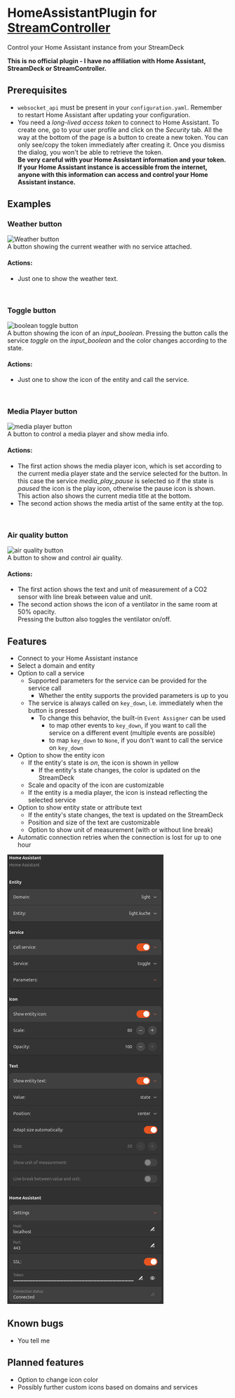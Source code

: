 # HomeAssistantPlugin for [StreamController](https://github.com/StreamController/StreamController)
Control your Home Assistant instance from your StreamDeck

__This is no official plugin - I have no affiliation with Home Assistant, StreamDeck or StreamController.__

## Prerequisites
* `websocket_api` must be present in your `configuration.yaml`. Remember to restart Home Assistant after updating your configuration.
* You need a _long-lived access token_ to connect to Home Assistant. To create one, go to your user profile and click on the _Security_ tab. All the way at the bottom of the page is a button to create a new token. You can only see/copy the token immediately after creating it. Once you dismiss the dialog, you won't be able to retrieve the token.  
  __Be very careful with your Home Assistant information and your token. If your Home Assistant instance is accessible from the internet, anyone with this information can access and control your Home Assistant instance.__

## Examples

### Weather button
![Weather button](assets/example_1.png)  
A button showing the current weather with no service attached.
#### Actions:
* Just one to show the weather text.

<br />

### Toggle button
![boolean toggle button](assets/example_2.gif)  
A button showing the icon of an _input_boolean_. Pressing the button calls the service _toggle_ on the _input_boolean_ and the color changes according to the state.
#### Actions:
* Just one to show the icon of the entity and call the service.

<br />

### Media Player button
![media player button](assets/example_3.gif)  
A button to control a media player and show media info.
#### Actions:
* The first action shows the media player icon, which is set according to the current media player state and the service selected for the button. In this case the service _media_play_pause_ is selected so if the state is _paused_ the icon is the play icon, otherwise the pause icon is shown.  
  This action also shows the current media title at the bottom.  
* The second action shows the media artist of the same entity at the top.

<br />

### Air quality button
![air quality button](assets/example_4.gif)  
A button to show and control air quality.
#### Actions:
* The first action shows the text and unit of measurement of a CO2 sensor with line break between value and unit.
* The second action shows the icon of a ventilator in the same room at 50% opacity.  
  Pressing the button also toggles the ventilator on/off.

## Features
* Connect to your Home Assistant instance
* Select a domain and entity
* Option to call a service
  * Supported parameters for the service can be provided for the service call
    * Whether the entity supports the provided parameters is up to you
  * The service is always called on `key_down`, i.e. immediately when the button is pressed
    * To change this behavior, the built-in `Event Assigner` can be used
      * to map other events to `key_down`, if you want to call the service on a different event (multiple events are possible)
      * to map `key_down` to `None`, if you don't want to call the service on `key_down`
* Option to show the entity icon
  * If the entity's state is _on_, the icon is shown in yellow
    * If the entity's state changes, the color is updated on the StreamDeck
  * Scale and opacity of the icon are customizable
  * If the entity is a media player, the icon is instead reflecting the selected service
* Option to show entity state or attribute text
  * If the entity's state changes, the text is updated on the StreamDeck
  * Position and size of the text are customizable
  * Option to show unit of measurement (with or without line break)
* Automatic connection retries when the connection is lost for up to one hour

![Streamdeck UI Usage Example](/assets/action.png)

## Known bugs
* You tell me

## Planned features
* Option to change icon color
* Possibly further custom icons based on domains and services
